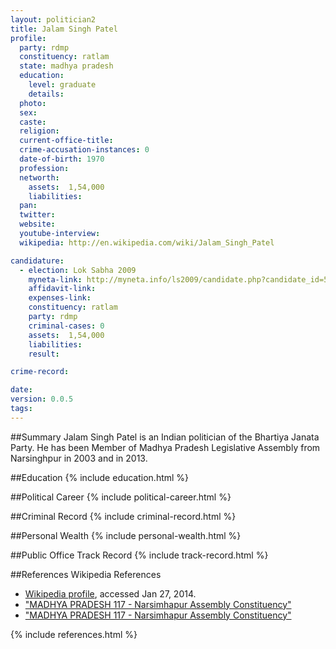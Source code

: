 ```yaml
---
layout: politician2
title: Jalam Singh Patel
profile: 
  party: rdmp
  constituency: ratlam
  state: madhya pradesh
  education: 
    level: graduate
    details: 
  photo: 
  sex: 
  caste: 
  religion: 
  current-office-title: 
  crime-accusation-instances: 0
  date-of-birth: 1970
  profession: 
  networth: 
    assets:  1,54,000
    liabilities: 
  pan: 
  twitter: 
  website: 
  youtube-interview: 
  wikipedia: http://en.wikipedia.com/wiki/Jalam_Singh_Patel

candidature: 
  - election: Lok Sabha 2009
    myneta-link: http://myneta.info/ls2009/candidate.php?candidate_id=5242
    affidavit-link: 
    expenses-link: 
    constituency: ratlam 
    party: rdmp
    criminal-cases: 0
    assets:  1,54,000
    liabilities: 
    result:  

crime-record: 

date: 
version: 0.0.5
tags: 
---
```

##Summary
Jalam Singh Patel is an Indian politician of the Bhartiya Janata Party. He has been Member of Madhya Pradesh Legislative Assembly from Narsinghpur in 2003 and in 2013.


##Education
{% include education.html %}


##Political Career
{% include political-career.html %}


##Criminal Record
{% include criminal-record.html %}


##Personal Wealth
{% include personal-wealth.html %}


##Public Office Track Record
{% include track-record.html %}


##References
Wikipedia References
- [Wikipedia profile]({{page.profile.wikipedia}}), accessed Jan 27, 2014.
- ["MADHYA PRADESH 117 - Narsimhapur Assembly Constituency"][wiki1]
- ["MADHYA PRADESH 117 - Narsimhapur Assembly Constituency"][wiki2]

[wiki1]: http://eci.nic.in/eci_main/electionanalysis/AE/S12/partycomp117.htm
[wiki2]: http://ibnlive.in.com/news/madhya-pradesh-assembly-elections-list-of-mlas/438501-37-64.html


{% include references.html %}